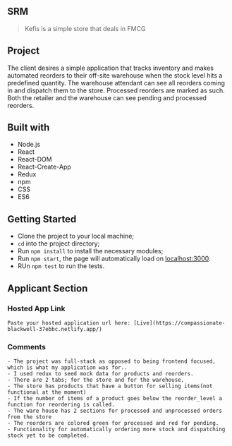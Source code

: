 ## SRM

> Kefis is a simple store that deals in FMCG

## Project

The client desires a simple application that tracks inventory and makes automated reorders to their off-site warehouse when the stock level hits a predefined quantity. The warehouse attendant can see all reorders coming in and dispatch them to the store. Processed reorders are marked as such. Both the retailer and the warehouse can see pending and processed reorders.

## Built with

- Node.js
- React
- React-DOM
- React-Create-App
- Redux
- npm
- CSS
- ES6

## Getting Started

- Clone the project to your local machine;
- `cd` into the project directory;
- Run `npm install` to install the necessary modules;
- Run `npm start`, the page will automatically load on [localhost:3000](localhost:3000).
- RUn `npm test` to run the tests.

## Applicant Section

### Hosted App Link

    Paste your hosted application url here: [Live](https://compassionate-blackwell-37ebbc.netlify.app/)

### Comments

    - The project was full-stack as opposed to being frontend focused, which is what my application was for..
    - I used redux to seed mock data for products and reorders.
    - There are 2 tabs; for the store and for the warehouse.
    - The store has products that have a button for selling items(not functional at the moment)
    - If the number of items of a product goes below the reorder_level a function for reordering is called.
    - The ware house has 2 sections for processed and unprocessed orders from the store
    - The reorders are colored green for processed and red for pending.
    - Functionality for automatically ordering more stock and dispatching stock yet to be completed.
